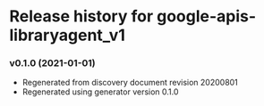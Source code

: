 # Release history for google-apis-libraryagent_v1

### v0.1.0 (2021-01-01)

* Regenerated from discovery document revision 20200801
* Regenerated using generator version 0.1.0

